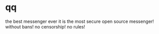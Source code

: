 # qq
the best messenger ever
it is the most secure open source messenger!
without bans!
no censorship!
no rules!
